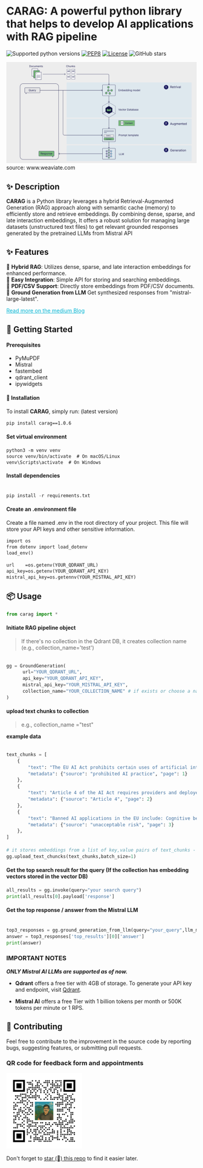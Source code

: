 <!-- Python library -->
<div align="centre" >
  <h1 align="centre"> CARAG: A powerful python library that helps to develop AI applications with RAG pipeline </h1>
</div>
  
![Supported python versions](https://img.shields.io/badge/python->=3.9-blue)
[![PEP8](https://img.shields.io/badge/code%20style-pep8-black.svg)](https://www.python.org/dev/peps/pep-0008/)
[![License](https://img.shields.io/badge/License-GPL%203.0-blue.svg)](LICENSE)
![GitHub stars](https://img.shields.io/github/stars/rizwandel/Build-standard-RAG-with-Qdrant?color=red&label=stars&logoColor=black&style=social)


<div align="centre" >
<img src="images/vanilla_rag.png" alt="weaviate">
<h8 align="left"> source: www.weaviate.com </h8>
</div>
  

## ✨ Description

**CARAG** is a Python library leverages a hybrid Retrieval-Augmented Generation (RAG) approach along with semantic cache (memory) to efficiently store and retrieve embeddings. By combining dense, sparse, and late interaction embeddings, It offers a robust solution for managing large datasets (unstructured text files) to get relevant grounded responses generated by the pretrained LLMs from Mistral API 

## ✨ Features
🚀 **Hybrid RAG**: Utilizes dense, sparse, and late interaction embeddings for enhanced performance.  
🔌 **Easy Integration**: Simple API for storing and searching embeddings.  
📄 **PDF/CSV Support**: Directly store embeddings from PDF/CSV documents.  
🎉  **Ground Generation from LLM** Get synthesized responses from "mistral-large-latest".

<!-- Links -->
<p align="left">
  <a href="https://rizdelhi.medium.com" style="color: #06b6d4;"> Read more on the medium Blog</a> 
</p>

## 🌱 Getting Started
#### Prerequisites
- PyMuPDF
- Mistral
- fastembed
- qdrant_client
- ipywidgets

#### 🚀 Installation

To install **CARAG**, simply run: (latest version)

```bash
pip install carag==1.0.6 
```
#### Set virtual environment 
```
python3 -m venv venv
source venv/bin/activate  # On macOS/Linux
venv\Scripts\activate  # On Windows
```
#### Install dependencies

```python

pip install -r requirements.txt

```
#### Create an .environment file
Create a file named .env in the root directory of your project. This file will store your API keys and other sensitive information.

```
import os
from dotenv import load_dotenv
load_env()

url    =os.getenv(YOUR_QDRANT_URL)
api_key=os.getenv(YOUR_QDRANT_API_KEY)
mistral_api_key=os.getennv(YOUR_MISTRAL_API_KEY)
```

## 📦 Usage

```python
from carag import *
```

#### Initiate RAG pipeline object 
> If there's no collection in the Qdrant DB, it creates collection name (e.g., collection_name='test')

```python

gg = GroundGeneration(
      url="YOUR_QDRANT_URL", 
      api_key="YOUR_QDRANT_API_KEY",
      mistral_api_key="YOUR_MISTRAL_API_KEY",
      collection_name="YOUR_COLLECTION_NAME" # if exists or choose a name (collection with the choosen name will be created)
)

```
#### upload text chunks to collection
> e.g., collection_name ="test"

**example data**
```python

text_chunks = [
    {
        "text": "The EU AI Act prohibits certain uses of artificial intelligence (AI). These include AI systems that manipulate people's decisions or exploit their vulnerabilities, systems that evaluate or classify people based on their social behavior or personal traits, and systems that predict a person's risk of committing a crime.",
        "metadata": {"source": "prohibited AI practice", "page": 1}
    },
    {
        "text": "Article 4 of the AI Act requires providers and deployers of AI systems to ensure a sufficient level of AI literacy to their staff and anyone using the systems on their behalf. The article entered into application on 2 February 2025. Several organisations have anticipated and prepared themselves",
        "metadata": {"source": "Article 4", "page": 2}
    },
    {
        "text": "Banned AI applications in the EU include: Cognitive behavioural manipulation of people or specific vulnerable groups: for example voice-activated toys that encourage dangerous behaviour in children",
        "metadata": {"source": "unacceptable risk", "page": 3}
    },
]

# it stores embeddings from a list of key,value pairs of text_chunks - List[Dict]
gg.upload_text_chuncks(text_chunks,batch_size=1)

```
#### Get the top search result for the query (If the collection has embedding vectors stored in the vector DB)

```python
all_results = gg.invoke(query="your search query")
print(all_results[0].payload['response']
```
#### Get the top response / answer from the Mistral LLM

```python

top3_responses = gg.ground_generation_from_llm(query="your_query",llm_model_name="mistral-large-latest", temperature=0, max_tohens=10000) # temparature=0 precise; temparature=1 random
answer = top3_responses['top_results'][0]['answer']
print(answer)

```

### IMPORTANT NOTES

***ONLY Mistral AI LLMs are supported as of now.***

- **Qdrant** offers a free tier with 4GB of storage. To generate your API key and endpoint, visit [Qdrant](https://qdrant.tech/).

- **Mistral AI** offers a free Tier with 1 billion tokens per month or 500K tokens per minute or 1 RPS.

## 🤝 Contributing  

Feel free to contribute to the improvement in the source code by reporting bugs, suggesting features, or submitting pull requests.

### QR code for feedback form and appointments

<div align="left" >
<img src="images/gravatar_QR.png" alt="QR code" width="200" height="200">
</div>



Don't forget to [star (🌟) this repo](https://github.com/rizwandel/Build-standard-RAG-with-Qdrant) to find it easier later.
